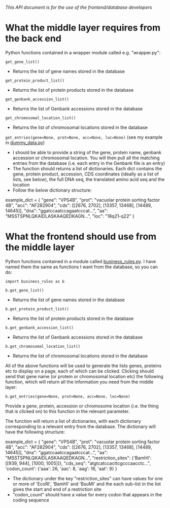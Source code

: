 *This API document is for the use of the frontend/database developers*

What the middle layer requires from the back end
=============

Python functions contained in a wrapper module called e.g. "wrapper.py":

```get_gene_list()```

   - Returns the list of gene names stored in the database

```get_protein_product_list()```

   - Returns the list of protein products stored in the database

```get_genbank_accession_list()```

   - Returns the list of Genbank accessions stored in the database

```get_chromosomal_location_list()```

   - Returns the list of chromosomal locations stored in the database

```get_entries(gene=None, prot=None, acc=None, loc=None)``` (see my example in [dummy_data.py](https://github.com/edwardchalstrey1/biocomputing_2/blob/master/middle_layer/dummy_data.py))

   - I should be able to provide a string of the gene, protein name, genbank accession or chromosomal location. You will then pull all the matching entries from the database (i.e. each entry in the Genbank file is an entry)
   - The function should returns a list of dictionaries. Each dict contains the gene, protein product, accession, CDS coordinates (ideally as a list of lists, see below), the full DNA seq, the translated amino acid seq and the location
   - Follow the below dictionary structure:

   example_dict = {
		"gene": "VPS4B",
		"prot": "vacuolar protein sorting factor 4B",
		"acc": "AF282904",
		"cds": [[2676, 2702], [13357, 13468], [14489, 14645]],
		"dna": "ggatccaatccagaatcccat...",
		"aa": "MSSTSPNLQKAIDLASKAAQEDKAGN...",
		"loc": "18q21-q22"
	}

What the frontend should use from the middle layer
=========

Python functions contained in a module called [business_rules.py](https://github.com/edwardchalstrey1/biocomputing_2/blob/master/middle_layer/business_rules.py). I have named them the same as functions I want from the database, so you can do:

```import business_rules as b```

```b.get_gene_list()```

   - Returns the list of gene names stored in the database

```b.get_protein_product_list()```

   - Returns the list of protein products stored in the database

```b.get_genbank_accession_list()```

   - Returns the list of Genbank accessions stored in the database

```b.get_chromosomal_location_list()```

   - Returns the list of chromosomal locations stored in the database

All of the above functions will be used to generate the lists genes, proteins etc to display on a page, each of which can be clicked. Clicking should send that gene name (or protein or chromosomal location etc) the following function, which will return all the information you need from the middle layer:

```b.get_entries(gene=None, prot=None, acc=None, loc=None)```

Provide a gene, protein, accession or chromosome location (i.e. the thing that is clicked on) to this function in the relevant parameter.

The function will return a list of dictionaries, with each dictionary corresponding to a relevant entry from the database. The dictionary will have the following structure:

example_dict = {
	"gene": "VPS4B",
	"prot": "vacuolar protein sorting factor 4B",
	"acc": "AF282904",
	"cds": [[2676, 2702], [13357, 13468], [14489, 14645]],
	"dna": "ggatccaatccagaatcccat...",
	"aa": "MSSTSPNLQKAIDLASKAAQEDKAGN...",
	"restriction_sites": {'BamHI': [[939, 944], [1000, 1005]]},
	"cds_seq": "atgtcatccacttcgcccaacctc...",
	'codon_count': {'aaa': 26, 'aac': 8, 'aag': 16, 'aat': 9}
}

- The dictionary under the key "restriction_sites" can have values for one or more of 'EcoRI', 'BamHI' and 'BsuMI' and the each sub-list in the list gives the start and end of a restriction site
- "codon_count" should have a value for every codon that appears in the coding sequence